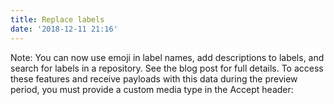 ```yaml
---
title: Replace labels
date: '2018-12-11 21:16'
---
```

Note: You can now use emoji in label names, add descriptions to labels, and search for labels in a repository. See the blog post for full details. To access these features and receive payloads with this data during the preview period, you must provide a custom media type in the Accept header:
